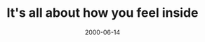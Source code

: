 ---
layout: base.njk
title : 'It&#39;s all about how you feel inside' 
view_title : 'It&#39;s all about how you feel inside' 
year : '2000' 
date : '2000-06-14' 
img_file : '/drawing/feelinside.png' 
html_file : 'feelinside' 
next_html : 'nothere.html' 
year_order : '407' 
permalink : "title/{{html_file}}.html"
---